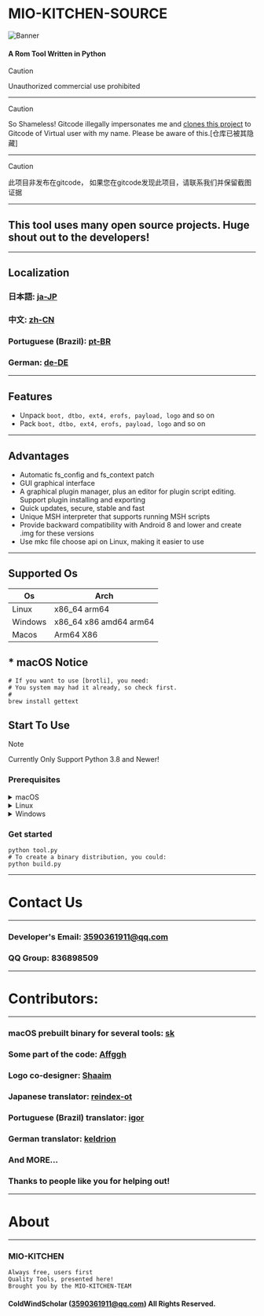 # MIO-KITCHEN-SOURCE #
![Banner](https://github.com/ColdWindScholar/MIO-KITCHEN-SOURCE/blob/a9bcfdf613ad28e82f7899e3d420d76ecfea174c/splash.png)
#### A Rom Tool Written in Python
> [!CAUTION]
> Unauthorized commercial use prohibited
***
> [!CAUTION]
> So Shameless! Gitcode illegally impersonates me and [clones this project](https://gitcode.com/ColdWindScholar/MIO-KITCHEN-SOURCE/overview) to Gitcode of Virtual user with my name. Please be aware of this.[仓库已被其隐藏]
***
> [!CAUTION]
> 此项目非发布在gitcode， 如果您在gitcode发现此项目，请联系我们并保留截图证据
***
## This tool uses many open source projects. Huge shout out to the developers!
***
## Localization
### 日本語: [ja-JP](https://github.com/ColdWindScholar/MIO-KITCHEN-SOURCE/blob/main/README_ja-JP.md)
### 中文: [zh-CN](https://github.com/ColdWindScholar/MIO-KITCHEN-SOURCE/blob/main/README_zh-CN.md)
### Portuguese (Brazil): [pt-BR](https://github.com/ColdWindScholar/MIO-KITCHEN-SOURCE/blob/main/README_pt-BR.md)
### German: [de-DE](https://github.com/ColdWindScholar/MIO-KITCHEN-SOURCE/blob/main/README_de-DE.md)
***
## Features
* Unpack `boot, dtbo, ext4, erofs, payload, logo` and so on
* Pack `boot, dtbo, ext4, erofs, payload, logo` and so on
***
## Advantages
* Automatic fs_config and fs_context patch
* GUI graphical interface
* A graphical plugin manager, plus an editor for plugin script editing. Support plugin installing and exporting
* Quick updates, secure, stable and fast
* Unique MSH interpreter that supports running MSH scripts
* Provide backward compatibility with Android 8 and lower and create .img for these versions
* Use mkc file choose api on Linux, making it easier to use
***
## Supported Os

| Os      | Arch                   |
|---------|------------------------|
| Linux   | x86_64 arm64           |
| Windows | x86_64 x86 amd64 arm64 |
| Macos   | Arm64  X86             |

## * macOS Notice
``` shell
# If you want to use [brotli], you need:
# You system may had it already, so check first.
# 
brew install gettext
```
## Start To Use
> [!NOTE]
> Currently Only Support Python 3.8 and Newer!
### Prerequisites
<details><summary>macOS</summary>

```` shell
brew install python-tk python3  tcl-tk
python3 -m pip install -U --force-reinstall pip
pip install -r requirements.txt
````

</details>

<details><summary>Linux</summary>

```` shell
python3 -m pip install -U --force-reinstall pip
pip install -r requirements.txt
sudo apt update -y && sudo apt install python3-tk -y
````

</details>

<details><summary>Windows</summary>

```` shell
python -m pip install -U --force-reinstall pip
pip install -r requirements.txt
````

</details>

### Get started
```` shell
python tool.py
# To create a binary distribution, you could:
python build.py
````
***
# Contact Us
***
### Developer's Email: 3590361911@qq.com
### QQ Group: 836898509
***
# Contributors:
***
### macOS prebuilt binary for several tools: [sk](https://github.com/sekaiacg)
### Some part of the code: [Affggh](https://github.com/affggh)
### Logo co-designer: [Shaaim](https://github.com/786-shaaim)
### Japanese translator: [reindex-ot](https://github.com/reindex-ot)
### Portuguese (Brazil) translator: [igor](https://github.com/igormiguell)
### German translator: [keldrion](https://github.com/keldrion)
### And MORE...
### Thanks to people like you for helping out!
***
# About
***
### MIO-KITCHEN
```
Always free, users first
Quality Tools, presented here!
Brought you by the MIO-KITCHEN-TEAM
```
#### ColdWindScholar (3590361911@qq.com) All Rights Reserved. ####
